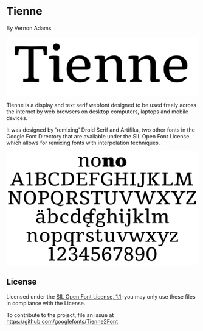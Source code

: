 # Tienne
By Vernon Adams

![Sample of Tienne.](documentation/image1.png)

Tienne is a display and text serif webfont designed to be used freely across the internet by web browsers on desktop computers, laptops and mobile devices.

It was designed by 'remixing' Droid Serif and Artifika, two other fonts in the Google Font Directory that are available under the SIL Open Font License which allows for remixing fonts with interpolation techniques.

![Sample of Tienne.](documentation/image2.png)

## License

Licensed under the [SIL Open Font License, 1.1](http://scripts.sil.org/OFL); you may only use these files in compliance with the License.

To contribute to the project, file an issue at https://github.com/googlefonts/Tienne2Font